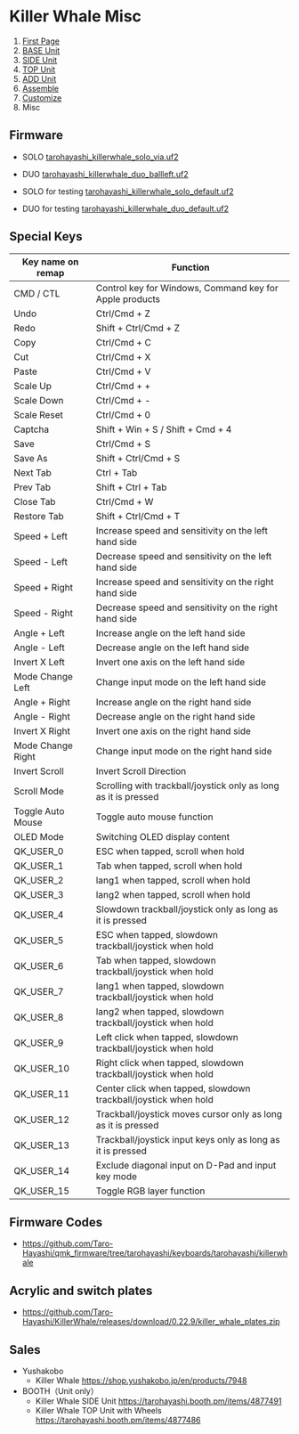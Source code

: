 # Killer Whale Misc

1. [First Page](../README_EN.md)
2. [BASE Unit](../rightside/2_BASE.md)
3. [SIDE Unit](../rightside/3_SIDE_TRACKBALL.md)
4. [TOP Unit](../rightside/4_TOP.md)
5. [ADD Unit](../rightside/5_ADD.md)
6. [Assemble](../rightside/6_ASSEMBLE.md)
7. [Customize](../rightside/7_CUSTOM.md)
8. Misc


## Firmware
- SOLO [tarohayashi_killerwhale_solo_via.uf2
](https://github.com/Taro-Hayashi/KillerWhale/releases/latest/download/tarohayashi_killerwhale_solo_via.uf2)
- DUO [tarohayashi_killerwhale_duo_ballleft.uf2
](https://github.com/Taro-Hayashi/KillerWhale/releases/latest/download/tarohayashi_killerwhale_duo_via.uf2)  
  
    
- SOLO for testing [tarohayashi_killerwhale_solo_default.uf2
](https://github.com/Taro-Hayashi/KillerWhale/releases/latest/download/tarohayashi_killerwhale_solo_default.uf2)
- DUO for testing [tarohayashi_killerwhale_duo_default.uf2
](https://github.com/Taro-Hayashi/KillerWhale/releases/latest/download/tarohayashi_killerwhale_duo_default.uf2)  


## Special Keys
|Key name on remap|Function|
|-|-|
|CMD / CTL|Control key for Windows, Command key for Apple products|
|Undo|Ctrl/Cmd + Z|
|Redo|Shift + Ctrl/Cmd + Z|
|Copy|Ctrl/Cmd + C|
|Cut|Ctrl/Cmd + X|
|Paste|Ctrl/Cmd + V|
|Scale Up|Ctrl/Cmd + +|
|Scale Down|Ctrl/Cmd + -|
|Scale Reset|Ctrl/Cmd + 0|
|Captcha|Shift + Win + S / Shift + Cmd + 4|
|Save|Ctrl/Cmd + S|
|Save As|Shift + Ctrl/Cmd + S|
|Next Tab|Ctrl + Tab|
|Prev Tab|Shift + Ctrl + Tab|
|Close Tab|Ctrl/Cmd + W|
|Restore Tab|Shift + Ctrl/Cmd + T|
|Speed + Left|Increase speed and sensitivity on the left hand side|
|Speed - Left|Decrease speed and sensitivity on the left hand side|
|Speed + Right|Increase speed and sensitivity on the right hand side|
|Speed - Right|Decrease speed and sensitivity on the right hand side|
|Angle + Left|Increase angle on the left hand side|
|Angle - Left|Decrease angle on the left hand side|
|Invert X Left|Invert one axis on the left hand side|
|Mode Change Left|Change input mode on the left hand side|
|Angle + Right|Increase angle on the right hand side|
|Angle - Right|Decrease angle on the right hand side|
|Invert X Right|Invert one axis on the right hand side|
|Mode Change Right|Change input mode on the right hand side|
|Invert Scroll|Invert Scroll Direction|
|Scroll Mode|Scrolling with trackball/joystick only as long as it is pressed|
|Toggle Auto Mouse|Toggle auto mouse function|
|OLED Mode|Switching OLED display content|
|QK_USER_0|ESC when tapped, scroll when hold|
|QK_USER_1|Tab when tapped, scroll when hold|
|QK_USER_2|lang1 when tapped, scroll when hold|
|QK_USER_3|lang2 when tapped, scroll when hold|
|QK_USER_4|Slowdown trackball/joystick only as long as it is pressed|
|QK_USER_5|ESC when tapped, slowdown trackball/joystick when hold|
|QK_USER_6|Tab when tapped, slowdown trackball/joystick when hold|
|QK_USER_7|lang1 when tapped, slowdown trackball/joystick when hold|
|QK_USER_8|lang2 when tapped, slowdown trackball/joystick when hold|
|QK_USER_9|Left click when tapped, slowdown trackball/joystick when hold|
|QK_USER_10|Right click when tapped, slowdown trackball/joystick when hold|
|QK_USER_11|Center click when tapped, slowdown trackball/joystick when hold|
|QK_USER_12|Trackball/joystick moves cursor only as long as it is pressed|
|QK_USER_13|Trackball/joystick input keys only as long as it is pressed|
|QK_USER_14|Exclude diagonal input on D-Pad and input key mode|
|QK_USER_15|Toggle RGB layer function|

## Firmware Codes
- https://github.com/Taro-Hayashi/qmk_firmware/tree/tarohayashi/keyboards/tarohayashi/killerwhale

## Acrylic and switch plates
- https://github.com/Taro-Hayashi/KillerWhale/releases/download/0.22.9/killer_whale_plates.zip
  
## Sales
- Yushakobo
  - Killer Whale https://shop.yushakobo.jp/en/products/7948
- BOOTH（Unit only）
  - Killer Whale SIDE Unit https://tarohayashi.booth.pm/items/4877491
  - Killer Whale TOP Unit with Wheels https://tarohayashi.booth.pm/items/4877486
